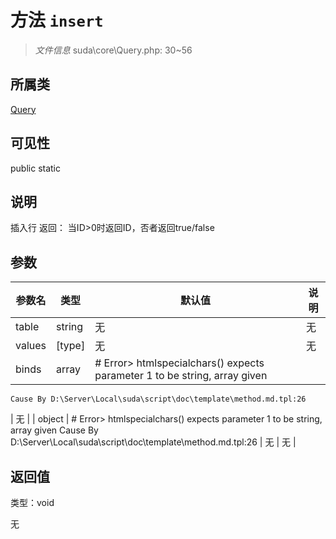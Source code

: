 # 方法 `insert`

> *文件信息* suda\core\Query.php: 30~56

## 所属类 

[Query](../Query.md)

## 可见性

 public static

## 说明

插入行
返回： 当ID>0时返回ID，否者返回true/false

## 参数


| 参数名 | 类型 | 默认值 | 说明 |
|--------|-----|-------|-------|
| table |  string | 无 | 无 |
| values |  [type] | 无 | 无 |
| binds |  array | # Error> htmlspecialchars() expects parameter 1 to be string, array given
	Cause By D:\Server\Local\suda\script\doc\template\method.md.tpl:26
 | 无 |
| object |  # Error> htmlspecialchars() expects parameter 1 to be string, array given
	Cause By D:\Server\Local\suda\script\doc\template\method.md.tpl:26
 | 无 | 无 |



## 返回值

类型：void

无

